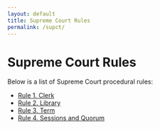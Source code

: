 ```yaml
---
layout: default
title: Supreme Court Rules
permalink: /supct/
---
```


# Supreme Court Rules

Below is a list of Supreme Court procedural rules:

<ul>
  <li><a href="/supct/rule_1/">Rule 1. Clerk</a></li>
  <li><a href="/supct/rule_2/">Rule 2. Library</a></li>
  <li><a href="/supct/rule_3/">Rule 3. Term</a></li>
  <li><a href="/supct/rule_4/">Rule 4. Sessions and Quorum</a></li>
  <!-- Add more as you create them -->
</ul>

